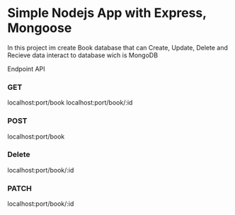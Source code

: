 # Simple Nodejs App with Express, Mongoose

In this project im create Book database that can Create, Update, Delete and Recieve data interact to database wich is MongoDB

Endpoint API

### GET
localhost:port/book
localhost:port/book/:id

### POST
localhost:port/book

### Delete
localhost:port/book/:id

### PATCH
localhost:port/book/:id
